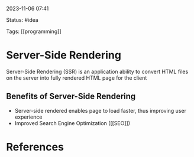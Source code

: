 2023-11-06 07:41

Status: #idea

Tags: [[programming]]

# Server-Side Rendering
Server-Side Rendering (SSR) is an application ability to convert HTML files on the server into fully rendered HTML page for the client

## Benefits of Server-Side Rendering

* Server-side rendered enables page to load faster, thus improving user experience
* Improved Search Engine Optimization ([[SEO]])




# References
